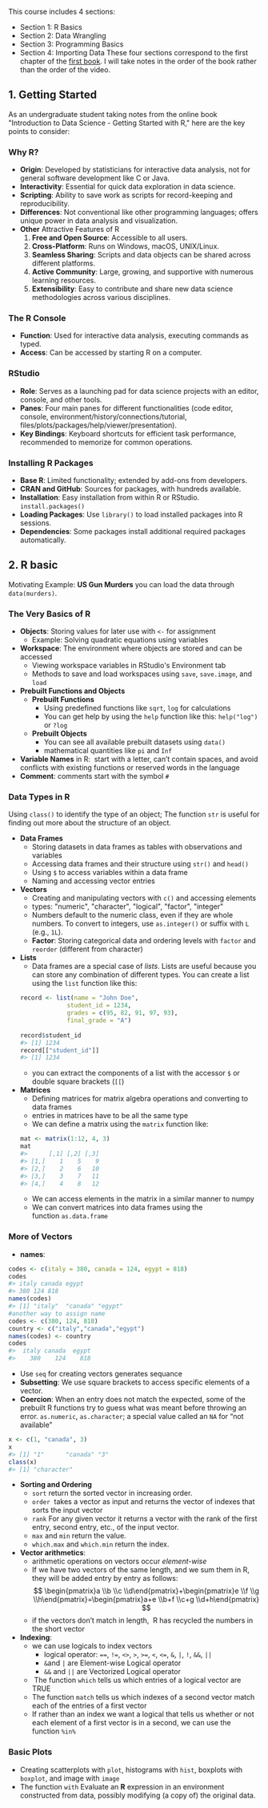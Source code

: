 This course includes 4 sections: 
- Section 1: R Basics
- Section 2: Data Wrangling
- Section 3: Programming Basics
- Section 4: Importing Data
These four sections correspond to the first chapter of the [first book](https://rafalab.dfci.harvard.edu/dsbook-part-1/).
I will take notes in the order of the book rather than the order of the video.

## 1. Getting Started
As an undergraduate student taking notes from the online book "Introduction to Data Science - Getting Started with R," here are the key points to consider:
### Why R?
- **Origin**: Developed by statisticians for interactive data analysis, not for general software development like C or Java.
- **Interactivity**: Essential for quick data exploration in data science.
- **Scripting**: Ability to save work as scripts for record-keeping and reproducibility.
- **Differences**: Not conventional like other programming languages; offers unique power in data analysis and visualization.
 - **Other** Attractive Features of R
	1. **Free and Open Source**: Accessible to all users.
	2. **Cross-Platform**: Runs on Windows, macOS, UNIX/Linux.
	3. **Seamless Sharing**: Scripts and data objects can be shared across different platforms.
	4. **Active Community**: Large, growing, and supportive with numerous learning resources.
	5. **Extensibility**: Easy to contribute and share new data science methodologies across various disciplines.
### The R Console
- **Function**: Used for interactive data analysis, executing commands as typed.
- **Access**: Can be accessed by starting R on a computer.
### RStudio
- **Role**: Serves as a launching pad for data science projects with an editor, console, and other tools.
- **Panes**: Four main panes for different functionalities (code editor, console, environment/history/connections/tutorial, files/plots/packages/help/viewer/presentation).
- **Key Bindings**: Keyboard shortcuts for efficient task performance, recommended to memorize for common operations.
### Installing R Packages
- **Base R**: Limited functionality; extended by add-ons from developers.
- **CRAN and GitHub**: Sources for packages, with hundreds available.
- **Installation**: Easy installation from within R or RStudio. `install.packages()`
- **Loading Packages**: Use `library()` to load installed packages into R sessions.
- **Dependencies**: Some packages install additional required packages automatically.

## 2. R basic
Motivating Example: **US Gun Murders**
you can load the data through `data(murders)`.
### The Very Basics of R
- **Objects**: Storing values for later use with `<-` for assignment
	- Example: Solving quadratic equations using variables
- **Workspace**: The environment where objects are stored and can be accessed
	- Viewing workspace variables in RStudio's Environment tab
	- Methods to save and load workspaces using `save`, `save.image`, and `load`
- **Prebuilt Functions and Objects**
	- **Prebuilt Functions**
		- Using predefined functions like `sqrt`, `log` for calculations
		- You can get help by using the `help` function like this: `help("log")` or `?log`
	- **Prebuilt Objects**
		- You can see all available prebuilt datasets using `data()` 
		- mathematical quantities like `pi` and `Inf`
- **Variable Names** in R:  start with a letter, can’t contain spaces, and avoid conflicts with existing functions or reserved words in the language
- **Comment**: comments start with the symbol `#` 
### Data Types in R
Using `class()` to identify the type of an object; The function `str` is useful for finding out more about the structure of an object.
- **Data Frames**
	- Storing datasets in data frames as tables with observations and variables
	- Accessing data frames and their structure using `str()` and `head()`
	- Using `$` to access variables within a data frame
	- Naming and accessing vector entries
- **Vectors**
	- Creating and manipulating vectors with `c()` and accessing elements
	- types: "numeric", "character", "logical", "factor", "integer"
	- Numbers default to the numeric class, even if they are whole numbers. To convert to integers, use `as.integer()` or suffix with `L` (e.g., `1L`).
	- **Factor**: Storing categorical data and ordering levels with `factor` and `reorder` (different from character)
- **Lists**
	- Data frames are a special case of _lists_. Lists are useful because you can store any combination of different types. You can create a list using the `list` function like this:
	```R
	record <- list(name = "John Doe",
	             student_id = 1234,
	             grades = c(95, 82, 91, 97, 93),
	             final_grade = "A")
	             
	record$student_id
	#> [1] 1234
	record[["student_id"]]
	#> [1] 1234
	```
	- you can extract the components of a list with the accessor `$` or double square brackets (`[[`)
- **Matrices**
	- Defining matrices for matrix algebra operations and converting to data frames
	- entries in matrices have to be all the same type
	- We can define a matrix using the `matrix` function like:
	```R
	mat <- matrix(1:12, 4, 3)
	mat
	#>      [,1] [,2] [,3]
	#> [1,]    1    5    9
	#> [2,]    2    6   10
	#> [3,]    3    7   11
	#> [4,]    4    8   12
	```
	- We can access elements in the matrix in a similar manner to numpy
	- We can convert matrices into data frames using the function `as.data.frame`
### More of Vectors
- **names**: 
```R
codes <- c(italy = 380, canada = 124, egypt = 818)
codes 
#> italy canada egypt 
#> 380 124 818
names(codes)
#> [1] "italy"  "canada" "egypt"
#another way to assign name
codes <- c(380, 124, 818)
country <- c("italy","canada","egypt")
names(codes) <- country
codes
#>  italy canada  egypt 
#>    380    124    818
```
- Use `seq` for creating vectors generates sequance
- **Subsetting**: We use square brackets to access specific elements of a vector.
- **Coercion**: When an entry does not match the expected, some of the prebuilt R functions try to guess what was meant before throwing an error. `as.numeric`, `as.character`; a special value called an `NA` for “not available”
```R
x <- c(1, "canada", 3)
x
#> [1] "1"      "canada" "3"
class(x)
#> [1] "character"
```
- **Sorting and Ordering**
	- `sort` return the sorted vector in increasing order.
	- `order`  takes a vector as input and returns the vector of indexes that sorts the input vector
	- `rank` For any given vector it returns a vector with the rank of the first entry, second entry, etc., of the input vector.
	- `max` and `min` return the value.
	- `which.max` and `which.min` return the index.
- **Vector arithmetics**:
	- arithmetic operations on vectors occur _element-wise_
	- If we have two vectors of the same length, and we sum them in R, they will be added entry by entry as follows:
$$
\begin{pmatrix}a  \\b \\c \\d\end{pmatrix}+\begin{pmatrix}e \\f \\g \\h\end{pmatrix}=\begin{pmatrix}a+e \\b+f \\c+g \\d+h\end{pmatrix}
$$
	- if the vectors don’t match in length,  R has recycled the numbers in the short vector
- **Indexing**: 
	- we can use logicals to index vectors
		- logical operator: `==`, `!=`, `<>`, `>`, `>=`, `<`, `<=`, `&`, `|`, `!`, `&&`, `||`
		- `&`and `|` are Element-wise Logical operator
		- `&&` and `||` are Vectorized Logical operator
	-  The function `which` tells us which entries of a logical vector are TRUE
	- The function `match` tells us which indexes of a second vector match each of the entries of a first vector
	- If rather than an index we want a logical that tells us whether or not each element of a first vector is in a second, we can use the function `%in%`
### Basic Plots
- Creating scatterplots with `plot`, histograms with `hist`, boxplots with `boxplot`, and image with `image`
- The function `with` Evaluate an **R** expression in an environment constructed from data, possibly modifying (a copy of) the original data.

